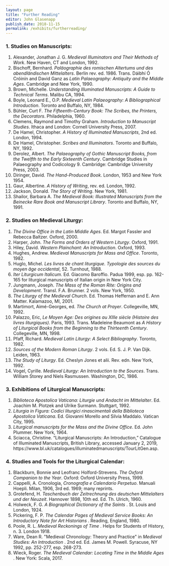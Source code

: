 ```yaml
---
layout: page
title: "Further Reading"
editor: John Glasenapp
publish_date: 2018-11-15
permalink: /exhibits/furtherreading/
---
```


### 1. Studies on Manuscripts:

<ol class="bibliography">

<li>Alexander, Jonathan J. G. <em>Medieval Illuminators and Their Methods of Work</em>. New Haven, CT and London, 1992.</li>

<li>Bischoff, Bernhard. <em>Paläographie des romischen Altertums und des abendländischen Mittelalters</em>. Berlin rev. ed. 1986. Trans. Dáibhí Ó Cróinín and David Ganz as <em>Latin Palaeography: Antiquity and the Middle Ages</em>. Cambridge and New York, 1990.</li>

<li>Brown, Michelle. <em>Understanding Illuminated Manuscripts: A Guide to Technical Terms</em>. Malibu CA, 1994.</li>

<li>Boyle, Leonard E., O.P. <em>Medieval Latin Palaeography: A Bibliographical Introduction</em>. Toronto and Buffalo, NY, 1984.</li>

<li>Bühler, Curt F. <em>The Fifteenth-Century Book: The Scribes, the Printers, the Decorators</em>. Philadelphia, 1960.</li>

<li>Clemens, Raymond and Timothy Graham. <em>Introduction to Manuscript Studies</em>. Ithaca and London: Cornell University Press, 2007.</li>

<li>De Hamel, Christopher. <em>A History of Illuminated Manuscripts</em>, 2nd ed. London, 1994.</li>

<li>De Hamel, Christopher. <em>Scribes and Illuminators</em>. Toronto and Buffalo, NY, 1992.</li>

<li>Derolez, Albert. <em>The Palaeography of Gothic Manuscript Books, from the Twelfth to the Early Sixteenth Century</em>. Cambridge Studies in Palaeography and Codicology 9. Cambridge: Cambridge University Press, 2003.</li>

<li>Diringer, David. <em>The Hand-Produced Book</em>. London, 1953 and New York 1954.</li>

<li>Gaur, Albertine. <em>A History of Writing</em>, rev. ed. London, 1992.</li>

<li>Jackson, Donald. <em>The Story of Writing</em>. New York, 1981.</li>

<li>Shailor, Barbara A. <em>The Medieval Book: Illustrated Manuscripts from the Beinecke Rare Book and Manuscript Library</em>. Toronto and Buffalo, NY, 1991.</li>

</ol>

### 2. Studies on Medieval Liturgy:

<ol class="bibliography">

<li><em>The Divine Office in the Latin Middle Ages</em>. Ed. Margot Fassler and Rebecca Baltzer. Oxford, 2000.</li>

<li>Harper, John. <em>The Forms and Orders of Western Liturgy</em>. Oxford, 1991.</li>

<li>Hiley, David. <em>Western Plainchant: An Introduction</em>. Oxford, 1993.</li>

<li>Hughes, Andrew. <em>Medieval Manuscripts for Mass and Office</em>. Toronto, 1982.</li>

<li>Huglo, Michel. <em>Les livres de chant liturgique. Typologie des sources du moyen âge occidental</em>, 52. Turnhout, 1988.</li>

<li><em>Iter Liturgicum Italicum</em>. Ed. Giacomo Baroffio. Padua 1999, esp. pp. 162-165 for liturgical manuscripts of Italian origin in New York City.</li>

<li>Jungmann, Joseph. <em>The Mass of the Roman Rite: Origins and Development</em>. Transl. F.A. Brunner. 2 vols. New York, 1950.</li>

<li><em>The Liturgy of the Medieval Church</em>. Ed. Thomas Heffernan and E. Ann Matter. Kalamazoo, MI, 2001.</li>

<li>Martimort, Aimé-Georges, ed. <em>The Church at Prayer</em>. Collegeville, MN, 1992.</li>

<li>Palazzo, Eric, <em>Le Moyen Age: Des origines au XIIIe siècle (Histoire des livres liturgiques)</em>. Paris, 1993. Trans. Madeleine Beaumont as <em>A History of Liturgical Books from the Beginning to the Thirteenth Century</em>. Collegeville, MN, 1998.</li>

<li>Pfaff, Richard. <em>Medieval Latin Liturgy: A Select Bibliography</em>. Toronto, 1982.</li>

<li><em>Sources of the Modern Roman Liturgy</em>. 2 vols. Ed. S. J. P. Van Dijk. Leiden, 1963.</li>

<li><em>The Study of Liturgy</em>. Ed. Cheslyn Jones et alii. Rev. edn. New York, 1992.</li>

<li>Vogel, Cyrille. <em>Medieval Liturgy: An Introduction to the Sources</em>. Trans. William Storey and Niels Rasmussen. Washington, DC, 1986.</li>

</ol>

### 3. Exhibitions of Liturgical Manuscripts:

<ol class="bibliography">

<li><em>Biblioteca Apostolica Vaticana: Liturgie und Andacht im Mittelalter</em>. Ed. Joachim M. Plotzek and Ulrike Surmann. Stuttgart, 1992.</li>

<li><em>Liturgia in Figura: Codici liturgici rinascimentali della Biblioteca Apostolica Vaticana</em>. Ed. Giovanni Morello and Silvia Maddalo. Vatican City, 1995.</li>

<li><em>Liturgical manuscripts for the Mass and the Divine Office</em>. Ed. John Plummer. New York, 1964.</li>

<li>Sciacca, Christine. “Liturgical Manuscripts: An Introduction,” Catalogue of Illuminated Manuscripts, British Library, accessed January 2, 2019, https://www.bl.uk/catalogues/illuminatedmanuscripts/TourLitGen.asp.</li>

</ol>

### 4. Studies and Tools for the Liturgical Calendar:

<ol class="bibliography">

<li>Blackburn, Bonnie and Leofranc Holford-Strevens. <em>The Oxford Companion to the Year</em>. Oxford: Oxford University Press, 1999.</li>

<li>Cappelli, A. Cronologia, <em>Cronografia e Calendario Perpetuo</em>. Manuali Hoepli. Milan, 1906, 3rd ed. 1969; many reprints.</li>

<li>Grotefend, H. <em>Taschenbuch der Zeitrechnung des deutschen Mittelalters und der Neuzeit</em>. Hannover 1898, 10th ed. Ed. Th. Ulrich, 1960.</li>

<li>Holweck, F. G. <em>A Biographical Dictionary of the Saints</em>
. St. Louis and London, 1924.</li>

<li>Pickering, F. P. <em>The Calendar Pages of Medieval Service Books: An Introductory Note for Art Historians</em>
. Reading, England, 1980.</li>

<li>Poole, R. L. <em>Medieval Reckonings of Time</em>
. Helps for Students of History, n. 3. London 1918.</li>

<li>Ware, Dean R. "Medieval Chronology: Theory and Practice" in <em>Medieval Studies: An Introduction</em>
. 2nd ed. Ed. James M. Powell. Syracuse, NY 1992, pp. 252-277, esp. 268-273.</li>

<li>Wieck, Roger. <em>The Medieval Calendar: Locating Time in the Middle Ages</em>
. New York: Scala, 2017.</li>

</ol>
